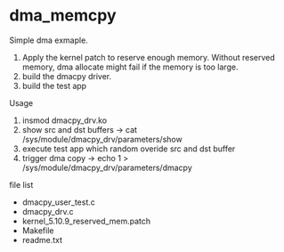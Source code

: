 # dma_memcpy

Simple dma exmaple.

1. Apply the kernel patch to reserve enough memory. Without reserved memory, dma allocate might fail if the memory is too large.
2. build the dmacpy driver. 
3. build the test app


Usage
1. insmod dmacpy_drv.ko
2. show src and dst buffers 
   -> cat /sys/module/dmacpy_drv/parameters/show
3. execute test app which random overide src and dst buffer
4. trigger dma copy
   -> echo 1 > /sys/module/dmacpy_drv/parameters/dmacpy



file list
- dmacpy_user_test.c
- dmacpy_drv.c
- kernel_5.10.9_reserved_mem.patch
- Makefile
- readme.txt
